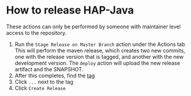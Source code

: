 # How to release HAP-Java

These actions can only be performed by someone with maintainer level access to the repository.

1. Run the `Stage Release on Master Branch` action under the Actions tab
   This will perform the maven release, which creates two new commits, one with the release version that is tagged, and another with the new development version. The `deploy` action will upload the new release artifact and the SNAPSHOT.
2. After this completes, find the [tag](https://github.com/hap-java/HAP-Java/tags)
3. Click `...` next to the tag
4. Click `Create Release`
